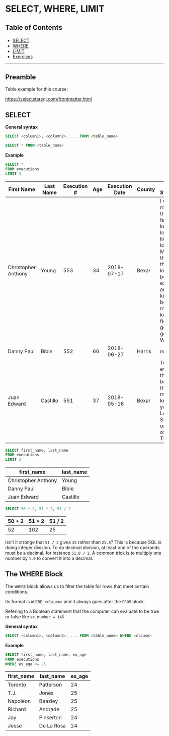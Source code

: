 <h1>SELECT, WHERE, LIMIT</h1>

<h2>Table of Contents</h2>
<div class="alert alert-block alert-info" style="margin-top: 20px">
  <ul>
    <li><a href="#select">SELECT</a></li>
    <li><a href="#where">WHERE</a></li>
    <li><a href="#limit">LIMIT</a></li>
    <li><a href="#exercises">Exercises</a></li>
  </ul>
</div>

<hr>

<h2 id="preamble">Preamble</h2>

Table example for this course:

https://selectstarsql.com/frontmatter.html

<h2 id="select">SELECT</h2>

**General syntax**

```sql
SELECT <column1>, <column2>, ... FROM <table_name>

SELECT * FROM <table_name>
```

**Example**
```sql
SELECT *
FROM executions
LIMIT 3
```

| First Name         | Last Name   | Execution # | Age | Execution Date | County | Last Statement                                                                                                                                                     |
|--------------------|-------------|-------------|-----|----------------|--------|--------------------------------------------------------------------------------------------------------------------------------------------------------------------|
| Christopher Anthony| Young       | 553         | 34  | 2018-07-17     | Bexar  | I want to make sure the Patel family knows I love them like they love me. Make sure the kids in the world know I'm being executed and those kids I've been mentoring keep this fight going. I'm good Warden. |
| Danny Paul         | Bible       | 552         | 66  | 2018-06-27     | Harris | *null*                                                                                                                                                              |
| Juan Edward        | Castillo    | 551         | 37  | 2018-05-16     | Bexar  | To everyone that has been there for me you know who you are. Love y'all. See y'all on the other side. That's it.                                                   |

```sql
SELECT first_name, last_name
FROM executions
LIMIT 3
```

|first_name|last_name|
|---|---|
|Christopher Anthony|Young|
|Danny Paul|Bible|
|Juan Edward|Castillo|

```sql
SELECT 50 + 2, 51 * 2, 51 / 2
```

|50 + 2|51 * 2|51 / 2|
|---|---|---|
|52|102|25|

Isn’t it strange that `51 / 2` gives `25` rather than `25.5`? This is because SQL is doing integer division. To do decimal division, at least one of the operands must be a decimal, for instance `51.0 / 2`. A common trick is to multiply one number by `1.0` to convert it into a decimal.

## The WHERE Block

The `WHERE` block allows us to filter the table for rows that meet certain conditions. 

Its format is `WHERE <clause>` and it always goes after the `FROM` block. 

Refering to a Boolean statement that the computer can evaluate to be true or false like `ex_number = 145`.

**General syntax**

```sql
SELECT <column1>, <column2>, ... FROM <table_name> WHERE <clause>
```

**Example**

```sql
SELECT first_name, last_name, ex_age
FROM executions
WHERE ex_age <= 25
```

|first_name|last_name|ex_age|
|---|---|---|
|Toronto|Patterson|24|
|T.J.|Jones|25|
|Napoleon|Beazley|25|
|Richard|Andrade|25|
|Jay|Pinkerton|24|
|Jesse|De La Rosa|24|

